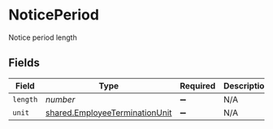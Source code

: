 # NoticePeriod

Notice period length


## Fields

| Field                                                                            | Type                                                                             | Required                                                                         | Description                                                                      |
| -------------------------------------------------------------------------------- | -------------------------------------------------------------------------------- | -------------------------------------------------------------------------------- | -------------------------------------------------------------------------------- |
| `length`                                                                         | *number*                                                                         | :heavy_minus_sign:                                                               | N/A                                                                              |
| `unit`                                                                           | [shared.EmployeeTerminationUnit](../../models/shared/employeeterminationunit.md) | :heavy_minus_sign:                                                               | N/A                                                                              |